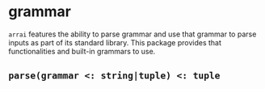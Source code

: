 # grammar

`arrai` features the ability to parse grammar and use that grammar to parse
inputs as part of its standard library. This package provides that functionalities
and built-in grammars to use.

## `parse(grammar <: string|tuple) <: tuple`
